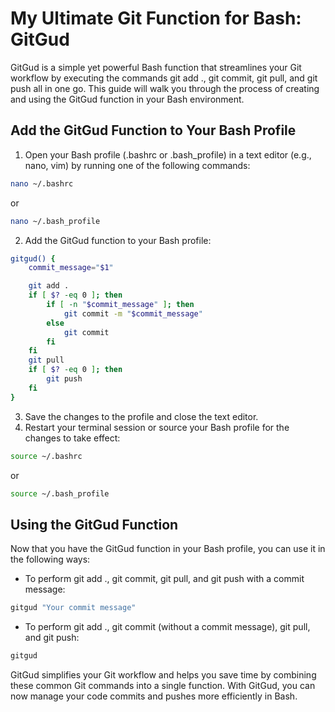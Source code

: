 # My Ultimate Git Function for Bash: GitGud
GitGud is a simple yet powerful Bash function that streamlines your Git workflow by executing the commands git add ., git commit, git pull, and git push all in one go. This guide will walk you through the process of creating and using the GitGud function in your Bash environment.

## Add the GitGud Function to Your Bash Profile
1. Open your Bash profile (.bashrc or .bash_profile) in a text editor (e.g., nano, vim) by running one of the following commands:
```bash
nano ~/.bashrc
```

or

```bash
nano ~/.bash_profile
```
2. Add the GitGud function to your Bash profile:
```bash
gitgud() {
    commit_message="$1"

    git add .
    if [ $? -eq 0 ]; then
        if [ -n "$commit_message" ]; then
            git commit -m "$commit_message"
        else
            git commit
        fi
    fi
    git pull
    if [ $? -eq 0 ]; then
        git push
    fi
}
```
3. Save the changes to the profile and close the text editor.
4. Restart your terminal session or source your Bash profile for the changes to take effect:
```bash
source ~/.bashrc
```
or

```bash
source ~/.bash_profile
```
## Using the GitGud Function
Now that you have the GitGud function in your Bash profile, you can use it in the following ways:

- To perform git add ., git commit, git pull, and git push with a commit message:
```bash
gitgud "Your commit message"
```
- To perform git add ., git commit (without a commit message), git pull, and git push:
```bash
gitgud
```

GitGud simplifies your Git workflow and helps you save time by combining these common Git commands into a single function. With GitGud, you can now manage your code commits and pushes more efficiently in Bash.